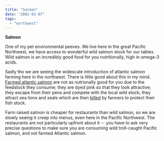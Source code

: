 ```yaml
---
title: "Salmon"
date: "2002-03-07"
tags: 
  - "northwest"
---
```


**Salmon**

One of my pet environmental peeves. We live here in the great Pacific Northwest, we have access to wonderful wild salmon stock for our tables. Wild salmon is an incredibly good food for you nutritionally, high in omega-3 acids.

Sadly tho we are seeing the widescale introduction of atlantic salmon farming here in the northwest. There is little good about this in my mind. [Farmed atlantic salmon](http://www.ems.org/salmon/salmon_types.html) are not as nutrionally good for you due to the feedstock they consume; they are dyed pink so that they look attractive; they escape from their pens and compete with the local wild stock; they attract sea lions and seals which are then [killed](http://archives.seattletimes.nwsource.com/cgi-bin/texis.cgi/web/vortex/display?slug=seals06m&date=20020306&query=sea+lion) by farmers to protect their fish stock.

Farm raised salmon is cheaper for restaurants than wild salmon, so we are slowly seeing it creep into menus, even here in the Pacific Northwest. The restaurants are not particularly upfront about it -- you have to ask very precise questions to make sure you are consuming wild troll-caught Pacific salmon, and not farmed Atlantic salmon.
